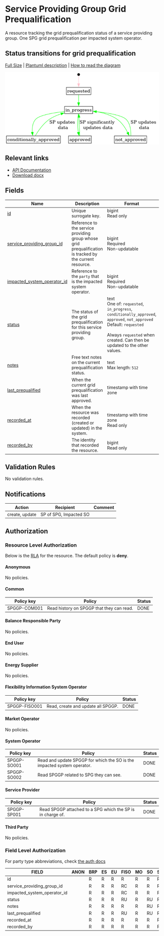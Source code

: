 # Service Providing Group Grid Prequalification

A resource tracking the grid prequalification status of a service providing
group. One SPG grid prequalification per impacted system operator.

## Status transitions for grid prequalification

[Full Size](../diagrams/service_providing_group_prequalification_status.png)
|
[Plantuml description](../diagrams/service_providing_group_prequalification_status.plantuml)
|
[How to read the diagram](./index.md#status)

![Service Providing Group prequalification](../diagrams/service_providing_group_prequalification_status.png)

## Relevant links

* [API Documentation](/flex-information-system/api/v0/#/operations/list_service_providing_group_grid_prequalification)
* [Download docx](../download/service_providing_group_grid_prequalification.docx)

## Fields

| Name                                                                                                                  | Description                                                                                              | Format                                                                                                                                                                                                        | Reference                                                         |
|-----------------------------------------------------------------------------------------------------------------------|----------------------------------------------------------------------------------------------------------|---------------------------------------------------------------------------------------------------------------------------------------------------------------------------------------------------------------|-------------------------------------------------------------------|
| <a name="field-id" href="#field-id">id</a>                                                                            | Unique surrogate key.                                                                                    | bigint<br/>Read only                                                                                                                                                                                          |                                                                   |
| <a name="field-service_providing_group_id" href="#field-service_providing_group_id">service_providing_group_id</a>    | Reference to the service providing group whose grid prequalification is tracked by the current resource. | bigint<br/>Required<br/>Non-updatable                                                                                                                                                                         | [service_providing_group.id](service_providing_group.md#field-id) |
| <a name="field-impacted_system_operator_id" href="#field-impacted_system_operator_id">impacted_system_operator_id</a> | Reference to the `party` that is the impacted system operator.                                           | bigint<br/>Required<br/>Non-updatable                                                                                                                                                                         | [party.id](party.md#field-id)                                     |
| <a name="field-status" href="#field-status">status</a>                                                                | The status of the grid prequalification for this service providing group.                                | text<br/>One of: `requested`, `in_progress`, `conditionally_approved`, `approved`, `not_approved`<br/>Default: `requested`<br/><br/>Always `requested` when created. Can then be updated to the other values. |                                                                   |
| <a name="field-notes" href="#field-notes">notes</a>                                                                   | Free text notes on the current prequalification status.                                                  | text<br/>Max length: `512`                                                                                                                                                                                    |                                                                   |
| <a name="field-last_prequalified" href="#field-last_prequalified">last_prequalified</a>                               | When the current grid prequalification was last approved.                                                | timestamp with time zone                                                                                                                                                                                      |                                                                   |
| <a name="field-recorded_at" href="#field-recorded_at">recorded_at</a>                                                 | When the resource was recorded (created or updated) in the system.                                       | timestamp with time zone<br/>Read only                                                                                                                                                                        |                                                                   |
| <a name="field-recorded_by" href="#field-recorded_by">recorded_by</a>                                                 | The identity that recorded the resource.                                                                 | bigint<br/>Read only                                                                                                                                                                                          |                                                                   |

## Validation Rules

No validation rules.

## Notifications

| Action         | Recipient              | Comment |
|----------------|------------------------|---------|
| create, update | SP of SPG, Impacted SO |         |

## Authorization

### Resource Level Authorization

Below is the [RLA](../technical/auth.md#resource-level-authorization-rla) for the
resource. The default policy is **deny**.

#### Anonymous

No policies.

#### Common

| Policy key   | Policy                                    | Status |
|--------------|-------------------------------------------|--------|
| SPGGP-COM001 | Read history on SPGGP that they can read. | DONE   |

#### Balance Responsible Party

No policies.

#### End User

No policies.

#### Energy Supplier

No policies.

#### Flexibility Information System Operator

| Policy key    | Policy                             | Status |
|---------------|------------------------------------|--------|
| SPGGP-FISO001 | Read, create and update all SPGGP. | DONE   |

#### Market Operator

No policies.

#### System Operator

| Policy key  | Policy                                                                  | Status |
|-------------|-------------------------------------------------------------------------|--------|
| SPGGP-SO001 | Read and update SPGGP for which the SO is the impacted system operator. | DONE   |
| SPGGP-SO002 | Read SPGGP related to SPG they can see.                                 | DONE   |

#### Service Provider

| Policy key  | Policy                                                     | Status |
|-------------|------------------------------------------------------------|--------|
| SPGGP-SP001 | Read SPGGP attached to a SPG which the SP is in charge of. | DONE   |

#### Third Party

No policies.

### Field Level Authorization

For party type abbreviations, check [the auth docs](../technical/auth.md#party-market-actors)

| FIELD                       | ANON | BRP | ES | EU | FISO | MO | SO | SP | TP |
|-----------------------------|------|-----|----|----|------|----|----|----|----|
| id                          |      | R   | R  | R  | R    | R  | R  | R  | R  |
| service_providing_group_id  |      | R   | R  | R  | RC   | R  | R  | R  | R  |
| impacted_system_operator_id |      | R   | R  | R  | RC   | R  | R  | R  | R  |
| status                      |      | R   | R  | R  | RU   | R  | RU | R  | R  |
| notes                       |      | R   | R  | R  | R    | R  | RU | R  | R  |
| last_prequalified           |      | R   | R  | R  | RU   | R  | RU | R  | R  |
| recorded_at                 |      | R   | R  | R  | R    | R  | R  | R  | R  |
| recorded_by                 |      | R   | R  | R  | R    | R  | R  | R  | R  |
